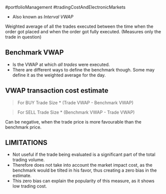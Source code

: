 #portfolioManagement #tradingCostAndElectronicMarkets 

- Also known as *Interval VWAP*

Weighted average of all the trades executed between the time when the order got placed and when the order got fully executed. (Measures only the trade in question)

## Benchmark VWAP
- Is the VWAP at which *all trades* were executed. 
- There are different ways to define the benchmark though. Some may define it as the weighted average for the day.

## VWAP transaction cost estimate
> For BUY
> Trade Size * (Trade VWAP - Benchmark VWAP) 

> For SELL
> Trade Size * (Benchmark VWAP - Trade VWAP)

Can be negative, when the trade price is more favourable than the benchmark price. 

## LIMITATIONS 
- Not useful if the trade being evaluated is a significant part of the total trading volume. 
- Therefore does not take into account the market impact cost, as the benchmark would be tilted in his favor, thus creating a zero bias in the estimate. 
- This zero bias can explain the popularity of this measure, as it shows low trading cost. 